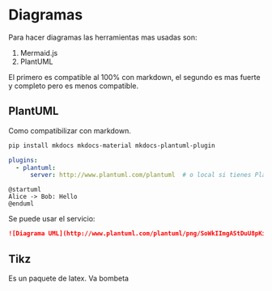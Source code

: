 # Diagramas

Para hacer diagramas las herramientas mas usadas son:

1. Mermaid.js
2. PlantUML

El primero es compatible al 100% con markdown, el segundo es mas
fuerte y completo pero es menos compatible.


## PlantUML

Como compatibilizar con markdown.

```bash
pip install mkdocs mkdocs-material mkdocs-plantuml-plugin
```

```yml
plugins:
  - plantuml:
      server: http://www.plantuml.com/plantuml  # o local si tienes PlantUML

```

```plantuml
@startuml
Alice -> Bob: Hello
@enduml
```

Se puede usar el servicio:

```md
![Diagrama UML](http://www.plantuml.com/plantuml/png/SoWkIImgAStDuU8pKiX9B2efIYp9oIajIyv9oSfFJ4vLiSF9oSpEIImkLdB8J4pICrB8oAjEKtEGjI2vAPYtH4S0)
```

## Tikz

Es un paquete de latex. Va bombeta
